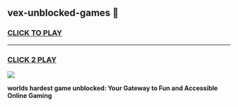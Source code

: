 
## vex-unblocked-games 👋
<h3>
<a href="https://premium.freeplayer.one?title=vex-unblocked-games&ref=14F">CLICK TO PLAY</a></h3>
<hr>

<h3>
<a href="https://premium.freeplayer.one?title=vex-unblocked-games&ref=14F">CLICK 2 PLAY</a>
  
</h3>

<a href="https://premium.freeplayer.one?title=vex-unblocked-games&ref=12F/"><img src="https://clearcache.store/games.png"></a>


**worlds hardest game unblocked: Your Gateway to Fun and Accessible Online Gaming**
